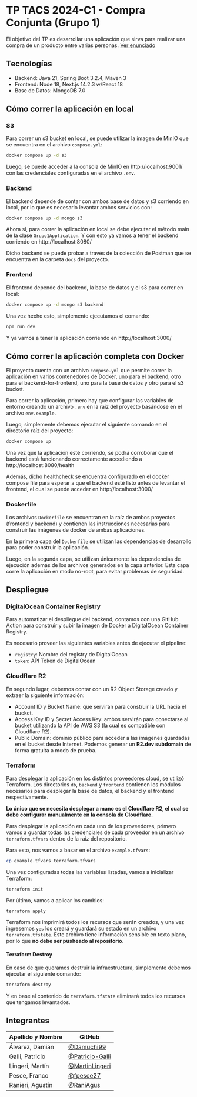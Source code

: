 # TP TACS 2024-C1 - Compra Conjunta (Grupo 1)

El objetivo del TP es desarrollar una aplicación que sirva para realizar una
compra de un producto entre varias personas.
[Ver enunciado](https://docs.google.com/document/d/e/2PACX-1vRg7hKBnJ80MhyYrISjxbkf13QVZpInt-D6Fgg32tB_BTJwxDdVVlg3PjHW6Qzv-AlopUPsJDJoajPy/pub)

## Tecnologías

- Backend: Java 21, Spring Boot 3.2.4, Maven 3
- Frontend: Node 18, Next.js 14.2.3 w/React 18
- Base de Datos: MongoDB 7.0

## Cómo correr la aplicación en local

### S3

Para correr un s3 bucket en local, se puede utilizar la imagen de MinIO que se
encuentra en el archivo `compose.yml`:

```bash
docker compose up -d s3
```

Luego, se puede acceder a la consola de MinIO en http://localhost:9001/ con las
credenciales configuradas en el archivo `.env`.

### Backend

El backend depende de contar con ambos base de datos y s3 corriendo en local,
por lo que es necesario levantar ambos servicios con:

```sh
docker compose up -d mongo s3
```

Ahora sí, para correr la aplicación en local se debe ejecutar el método main de
la clase `Grupo1Application`. Y con esto ya vamos a tener el backend corriendo
en http://localhost:8080/

Dicho backend se puede probar a través de la colección de Postman que se
encuentra en la carpeta `docs` del proyecto.

### Frontend

El frontend depende del backend, la base de datos y el s3 para correr en local:

```bash
docker compose up -d mongo s3 backend
```

Una vez hecho esto, simplemente ejecutamos el comando:

```bash
npm run dev
```

Y ya vamos a tener la aplicación corriendo en http://localhost:3000/

## Cómo correr la aplicación completa con Docker

El proyecto cuenta con un archivo `compose.yml` que permite correr la
aplicación en varios contenedores de Docker, uno para el backend, otro para el
backend-for-frontend, uno para la base de datos y otro para el s3 bucket.

Para correr la aplicación, primero hay que configurar las variables de entorno
creando un archivo `.env` en la raíz del proyecto basándose en el archivo
`env.example`.

Luego, simplemente debemos ejecutar el siguiente comando en el directorio raíz
del proyecto:

```bash
docker compose up
```

Una vez que la aplicación esté corriendo, se podrá corroborar que el backend
está funcionando correctamente accediendo a http://localhost:8080/health

Además, dicho healthcheck se encuentra configurado en el docker compose file
para esperar a que el backend esté listo antes de levantar el frontend, el cual
se puede acceder en http://localhost:3000/

### Dockerfile

Los archivos `Dockerfile` se encuentran en la raíz de ambos proyectos (frontend
y backend) y contienen las instrucciones necesarias para construir las imágenes
de docker de ambas aplicaciones.

En la primera capa del `Dockerfile` se utilizan las dependencias de desarrollo
para poder construir la aplicación.

Luego, en la segunda capa, se utilizan únicamente las dependencias de ejecución
además de los archivos generados en la capa anterior. Esta capa corre la
aplicación en modo no-root, para evitar problemas de seguridad.

## Despliegue

### DigitalOcean Container Registry

Para automatizar el despliegue del backend, contamos con una GitHub Action
para construir y subir la imagen de Docker a DigitalOcean Container Registry.

Es necesario proveer las siguientes variables antes de ejecutar el pipeline:
- `registry`: Nombre del registry de DigitalOcean
- `token`: API Token de DigitalOcean

### Cloudflare R2

En segundo lugar, debemos contar con un R2 Object Storage creado y extraer
la siguiente información:
- Account ID y Bucket Name: que servirán para construir la URL hacia el
  bucket.
- Access Key ID y Secret Access Key: ambos servirán para conectarse al bucket
  utilizando la API de AWS S3 (la cual es compatible con Cloudflare R2).
- Public Domain: dominio público para acceder a las imágenes guardadas en el
  bucket desde Internet. Podemos generar un **R2.dev subdomain** de forma
  gratuita a modo de prueba.

### Terraform

Para desplegar la aplicación en los distintos proveedores cloud, se utilizó
Terraform. Los directorios `db`, `backend` y `frontend` contienen los módulos
necesarios para desplegar la base de datos, el backend y el frontend
respectivamente.

**Lo único que se necesita desplegar a mano es el Cloudflare R2, el cual se
debe configurar manualmente en la consola de Cloudflare.**

Para desplegar la aplicación en cada uno de los proveedores, primero vamos a
guardar todas las credenciales de cada proveedor en un archivo
`terraform.tfvars` dentro de la raíz del repositorio.

Para esto, nos vamos a basar en el archivo `example.tfvars`:

```bash
cp example.tfvars terraform.tfvars
```

Una vez configuradas todas las variables listadas, vamos a inicializar
Terraform:

```bash
terraform init
```

Por último, vamos a aplicar los cambios:

```bash
terraform apply
```

Terraform nos imprimirá todos los recursos que serán creados, y una vez
ingresemos `yes` los creará y guardará su estado en un archivo
`terraform.tfstate`. Este archivo tiene información sensible en texto
plano, por lo que **no debe ser pusheado al repositorio**.

#### Terraform Destroy

En caso de que queramos destruir la infraestructura, simplemente debemos
ejecutar el siguiente comando:

```bash
terraform destroy
```

Y en base al contenido de `terraform.tfstate` eliminará todos los recursos que
tengamos levantados.

## Integrantes

| Apellido y Nombre | GitHub                                               |
|-------------------|------------------------------------------------------|
| Álvarez, Damián   | [@Damuchi99](https://github.com/Damuchi99)           |
| Galli, Patricio   | [@Patricio-Galli](https://github.com/Patricio-Galli) |
| Lingeri, Martín   | [@MartinLingeri](https://github.com/MartinLingeri)   |
| Pesce, Franco     | [@fpesce27](https://github.com/fpesce27)             |
| Ranieri, Agustín  | [@RaniAgus](https://github.com/RaniAgus)             |

